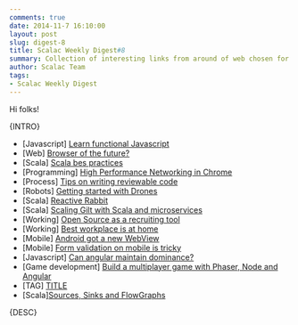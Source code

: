 ```yaml
---
comments: true
date: 2014-11-7 16:10:00
layout: post
slug: digest-8
title: Scalac Weekly Digest#8
summary: Collection of interesting links from around of web chosen for you by Scalac team
author: Scalac Team
tags:
- Scalac Weekly Digest
---
```


Hi folks! 

{INTRO}

* \[Javascript\] [Learn functional Javascript](https://jhusain.github.io/learnrx/)
* \[Web\] [Browser of the future?](http://breach.cc/)
* \[Scala\] [Scala bes practices](https://github.com/alexandru/scala-best-practices)
* \[Programming\] [High Performance Networking in Chrome](http://aosabook.org/en/posa/high-performance-networking-in-chrome.html)
* \[Process\] [Tips on writing reviewable code](https://secure.phabricator.com/book/phabflavor/article/writing_reviewable_code/)
* \[Robots\] [Getting started with Drones](http://paulstamatiou.com/getting-started-with-drones-quadcopters/)
* \[Scala\] [Reactive Rabbit](https://github.com/ScalaConsultants/reactive-rabbit)
* \[Scala\] [Scaling Gilt with Scala and microservices](http://www.infoq.com/presentations/scale-gilt)
* \[Working\] [Open Source as a recruiting tool](http://readwrite.com/2014/10/24/open-source-recruiting-facebook-netflix-twitter)
* \[Working\] [Best workplace is at home](http://qz.com/260933/the-case-for-a-distributed-workforce/)
* \[Mobile\] [Android got a new WebView](http://developer.telerik.com/featured/android-5-0s-auto-updating-webview-means-mobile-apps/)
* \[Mobile\] [Form validation on mobile is tricky](http://developer.telerik.com/featured/form-validation-right-mobile-applications/)
* [Javascript] [Can angular maintain dominance?](http://developer.telerik.com/featured/can-angularjs-maintain-dominance/)
* [Game development] [Build a multiplayer game with Phaser, Node and Angular](http://www.ng-newsletter.com/posts/building-games-with-angular.html)
* \[TAG\] [TITLE](LINK)
* [Scala][Sources, Sinks and FlowGraphs](http://typesafe.com/blog/sources-sinks-and-flowgraphs)

{DESC}
